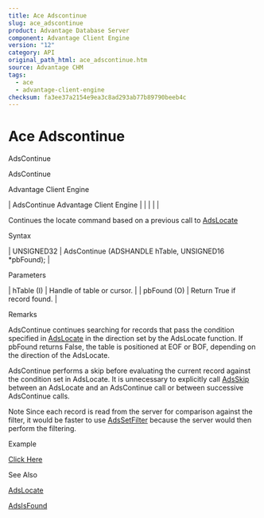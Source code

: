 ```yaml
---
title: Ace Adscontinue
slug: ace_adscontinue
product: Advantage Database Server
component: Advantage Client Engine
version: "12"
category: API
original_path_html: ace_adscontinue.htm
source: Advantage CHM
tags:
  - ace
  - advantage-client-engine
checksum: fa3ee37a2154e9ea3c8ad293ab77b89790beeb4c
---
```


# Ace Adscontinue

AdsContinue

AdsContinue

Advantage Client Engine

| AdsContinue  Advantage Client Engine |  |  |  |  |

Continues the locate command based on a previous call to [AdsLocate](ace_adslocate.md)

Syntax

| UNSIGNED32 | AdsContinue (ADSHANDLE hTable,  UNSIGNED16 \*pbFound); |

Parameters

| hTable (I) | Handle of table or cursor. |
| pbFound (O) | Return True if record found. |

Remarks

AdsContinue continues searching for records that pass the condition specified in [AdsLocate](ace_adslocate.md) in the direction set by the AdsLocate function. If pbFound returns False, the table is positioned at EOF or BOF, depending on the direction of the AdsLocate.

AdsContinue performs a skip before evaluating the current record against the condition set in AdsLocate. It is unnecessary to explicitly call [AdsSkip](ace_adsskip.md) between an AdsLocate and an AdsContinue call or between successive AdsContinue calls.

Note Since each record is read from the server for comparison against the filter, it would be faster to use [AdsSetFilter](ace_adssetfilter.md) because the server would then perform the filtering.

Example

[Click Here](ace_examples.md#adscontinueexample)

See Also

[AdsLocate](ace_adslocate.md)

[AdsIsFound](ace_adsisfound.md)
